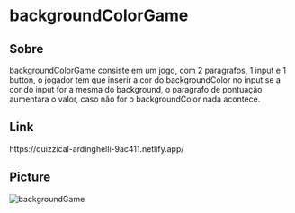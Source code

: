 # backgroundColorGame

<h2>Sobre</h2>

<p>backgroundColorGame consiste em um jogo, com 2 paragrafos, 1 input e 1 button, o jogador tem que inserir a cor do backgroundColor no input se a cor do input for a mesma do background, o paragrafo de pontuação aumentara o valor, caso não for o backgroundColor nada acontece.</p>

<h2>Link</h2>
https://quizzical-ardinghelli-9ac411.netlify.app/

<h2>Picture</h2>

![backgroundGame](https://user-images.githubusercontent.com/79015823/137809632-496e6d69-f82d-4ee0-93ac-15f09769a20d.jpg)
